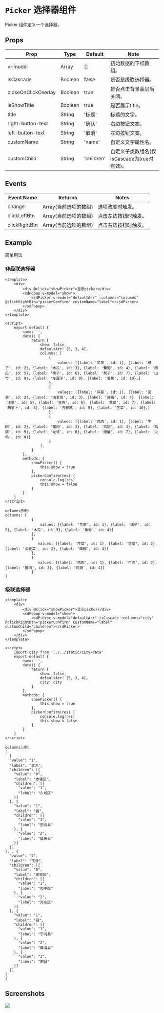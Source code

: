 # `Picker` 选择器组件
Picker 组件定义一个选择器。

## Props
| Prop | Type | Default | Note |
|---|---|---|---|
| v-model | Array | [] | 初始数据的下标数组。
| isCascade | Boolean | false | 是否是级联选择器。
| closeOnClickOverlay | Boolean | true | 是否点击背景蒙层后关闭。
| isShowTitle | Boolean | true | 是否展示title。
| title | String | '标题' | 标题的文字。
| right-button-text | String | '确认' | 右边按钮文案。
| left-button-text | String | '取消' | 左边按钮文案。
| customName | String | 'name' | 自定义文字属性名。
| customChild | String | 'children' | 自定义子类数组名(仅isCascade为true时有效)。

## Events
| Event Name | Returns | Notes |
|---|---|---|
| change | Array(当前选项的数组) | 选项改变时触发。
| clickLeftBtn | Array(当前选项的数组) | 点击左边按钮时触发。
| clickRightBtn | Array(当前选项的数组) | 点击右边按钮时触发。

<!--
## Methods
None.

## Static Props
None.

## Static Methods
None.
-->



## Example
简单用法

### 非级联选择器
```
<template>
    <div>
        <div @click="showPicker">显示picker</div>
        <sdPopup v-model="show">
            <sdPicker v-model="defaultArr" :columns="columns" @clickRightBtn="pickerConfirm" customName="label"></sdPicker>
        </sdPopup>
    </div>
</template>

<script>
    export default {
        name: '',
        data() {
            return {
                show: false,
                defaultArr: [5, 3, 4],
                columns: [
                    {
                        values: [{label: '苹果', id: 1}, {label: '橘子', id: 2}, {label: '木瓜', id: 3}, {label: '葡萄', id: 4}, {label: '西瓜', id: 5}, {label: '桃子', id: 6}, {label: '梨子', id: 7}, {label: '山竹', id: 8}, {label: '车厘子', id: 9}, {label: '香蕉', id: 10},]
                    },
                    {
                        values: [{label: '芹菜', id: 1}, {label: '苦菊', id: 2}, {label: '油麦菜', id: 3}, {label: '辣椒', id: 4}, {label: '洋葱', id: 5}, {label: '豆角', id: 6}, {label: '黄瓜', id: 7}, {label: '胡萝卜', id: 8}, {label: '杏鲍菇', id: 9}, {label: '生菜', id: 10},]
                    },
                    {
                        values: [{label: '鸡肉', id: 1}, {label: '牛肉', id: 2}, {label: '猪肉', id: 3}, {label: '鸡翅', id: 4}, {label: '鸡腿', id: 5}, {label: '龙虾', id: 6}, {label: '螃蟹', id: 7}, {label: '火鸡', id: 8}]
                    }
                ],
            }
        },
        methods: {
            showPicker() {
                this.show = true
            },
            pickerConfirm(res) {
                console.log(res)
                this.show = false
            }
        }
    }
</script>

columns示例:
columns: [
            {
                values: [{label: '苹果', id: 1}, {label: '橘子', id: 2}, {label: '木瓜', id: 3}, {label: '葡萄', id: 4}]
            },
            {
               values: [{label: '芹菜', id: 1}, {label: '苦菊', id: 2}, {label: '油麦菜', id: 3}, {label: '辣椒', id: 4}]
            },
            {
               values: [{label: '鸡肉', id: 1}, {label: '牛肉', id: 2}, {label: '猪肉', id: 3}, {label: '鸡翅', id: 4}]
            }
]
```
### 级联选择器
```
<template>
    <div>
        <div @click="showPicker">显示picker</div>
        <sdPopup v-model="show">
            <sdPicker v-model="defaultArr" isCascade :columns="city" @clickRightBtn="pickerConfirm" customName="label" customChild="children"></sdPicker>
        </sdPopup>
    </div>
</template>

<script>
    import city from '../../static/city-data'
    export default {
        name: '',
        data() {
            return {
                show: false,
                defaultArr: [5, 3, 4],
                city: city
            }
        },
        methods: {
            showPicker() {
                this.show = true
            },
            pickerConfirm(res) {
                console.log(res)
                this.show = false
            }
        }
    }
</script>

columns示例:
[
  {
  "value": "1",
  "label": "北京",
  "children": [{
    "value": "0",
    "label": "市辖区",
    "children": [{
      "value": "1",
      "label": "东城区"
    }]
  }, {
    "value": "1",
    "label": "县",
    "children": [{
      "value": "1",
      "label": "密云县"
    }, {
      "value": "2",
      "label": "延庆县"
    }]
  }]
}, , {
  "value": "2",
  "label": "天津",
  "children": [{
    "value": "0",
    "label": "市辖区",
    "children": [{
      "value": "1",
      "label": "和平区"
    }, {
      "value": "2",
      "label": "河东区"
    }]
  }, {
    "value": "1",
    "label": "县",
    "children": [{
      "value": "1",
      "label": "宁河县"
    }, {
      "value": "2",
      "label": "静海县"
    }, {
      "value": "3",
      "label": "蓟县"
    }]
  }]
}
]

```

## Screenshots
![](https://rightinhome.oss-cn-hangzhou.aliyuncs.com/jlbk_xcx/2020/08/06/1596704209263.gif)
